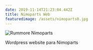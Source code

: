 ```yaml
---
date: 2019-11-14T21:23:04.442Z
title: Nimoparts Web
featuredimage: /assets/nimoparts0.jpg
---
```

![Rummore Nimoparts](/assets/nimoparts1.png "Rummore Nimoparts")

Wordpress website para Nimoparts
